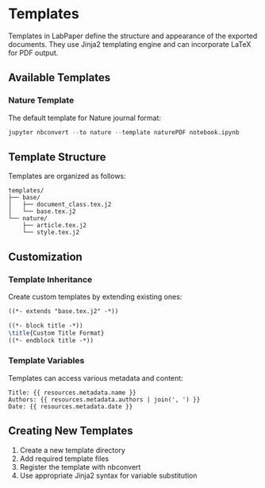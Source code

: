 # Templates

Templates in LabPaper define the structure and appearance of the exported documents. They use Jinja2 templating engine and can incorporate LaTeX for PDF output.

## Available Templates

### Nature Template

The default template for Nature journal format:

~~~python
jupyter nbconvert --to nature --template naturePDF notebook.ipynb
~~~

## Template Structure

Templates are organized as follows:

~~~
templates/
├── base/
│   ├── document_class.tex.j2
│   └── base.tex.j2
└── nature/
    ├── article.tex.j2
    └── style.tex.j2
~~~

## Customization

### Template Inheritance

Create custom templates by extending existing ones:

~~~latex
((*- extends "base.tex.j2" -*))

((*- block title -*))
\title{Custom Title Format}
((*- endblock title -*))
~~~

### Template Variables

Templates can access various metadata and content:

~~~jinja
Title: {{ resources.metadata.name }}
Authors: {{ resources.metadata.authors | join(', ') }}
Date: {{ resources.metadata.date }}
~~~

## Creating New Templates

1. Create a new template directory
2. Add required template files
3. Register the template with nbconvert
4. Use appropriate Jinja2 syntax for variable substitution 